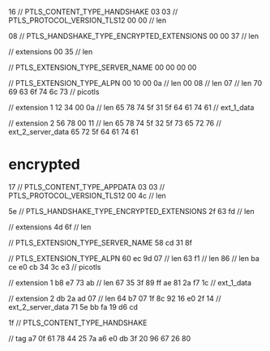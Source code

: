 
16 // PTLS_CONTENT_TYPE_HANDSHAKE
03 03 // PTLS_PROTOCOL_VERSION_TLS12
00 00 // len

08 // PTLS_HANDSHAKE_TYPE_ENCRYPTED_EXTENSIONS
00 00 37 // len

// extensions
00 35 // len

// PTLS_EXTENSION_TYPE_SERVER_NAME
00 00
00 00

// PTLS_EXTENSION_TYPE_ALPN
00 10
00 0a // len
00 08 // len
07 // len
70 69 63 6f 74 6c 73 // picotls

// extension 1
12 34
00 0a // len
65 78 74 5f 31 5f 64 61 74 61 // ext_1_data

// extension 2
56 78
00 11 // len
65 78 74 5f 32 5f 73 65 72 76 // ext_2_server_data
65 72 5f 64 61 74 61

# encrypted
17 // PTLS_CONTENT_TYPE_APPDATA
03 03 // PTLS_PROTOCOL_VERSION_TLS12
00 4c // len

5e // PTLS_HANDSHAKE_TYPE_ENCRYPTED_EXTENSIONS
2f 63 fd // len

// extensions
4d 6f // len

// PTLS_EXTENSION_TYPE_SERVER_NAME
58 cd
31 8f

// PTLS_EXTENSION_TYPE_ALPN
60 ec
9d 07 // len
63 f1 // len
86 // len
ba ce e0 cb 34 3c e3 // picotls

// extension 1
b8 e7
73 ab // len
67 35 3f 89 ff ae 81 2a f7 1c // ext_1_data

// extension 2
db 2a
ad 07 // len
64 b7 07 1f 8c 92 16 e0 2f 14 // ext_2_server_data
71 5e bb fa 19 d6 cd

1f // PTLS_CONTENT_TYPE_HANDSHAKE

// tag
a7 0f 61 78 44 25 7a a6 e0 db
3f 20 96 67 26 80